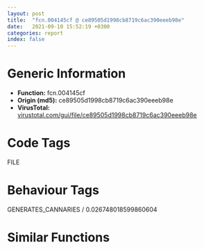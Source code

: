 ```yaml
---
layout: post
title:  "fcn.004145cf @ ce89505d1998cb8719c6ac390eeeb98e"
date:   2021-09-10 15:52:19 +0300
categories: report
index: false
---
```


# Generic Information
- **Function:** fcn.004145cf
- **Origin (md5):** ce89505d1998cb8719c6ac390eeeb98e
- **VirusTotal:** [virustotal.com/gui/file/ce89505d1998cb8719c6ac390eeeb98e][virustotal_ref]

# Code Tags
<span class="tag" id="FILE">FILE</span>


# Behaviour Tags
<span class="bhv-tag" id="GENERATES_CANNARIES">GENERATES_CANNARIES / 0.026748018599860604</span>

# Similar Functions
<script type="text/javascript" src="https://www.gstatic.com/charts/loader.js"></script>
<script type="text/javascript">

    google.charts.load('current', {'packages':['corechart']});
    google.charts.setOnLoadCallback(drawChart);

    function drawChart() {
    var data = new google.visualization.DataTable();
        data.addColumn('number', 'X');
        data.addColumn('number', 'Y');
        data.addColumn({type: 'string', role: 'tooltip', 'p': {'html': true}});
        data.addColumn({'type': 'string', 'role': 'style'});
        
        data.addRows([
    [-214.625, -32.12046432495117, '<b><a href="/report/fcn.004145cf@ce89505d1998cb8719c6ac390eeeb98e">fcn.004145cf</a><br>@ce89505d1998cb8719c6ac390eeeb98e</b><br>', 'point { fill-color: #e0440e; }'],
[-156.5398712158203, -207.12060546875, '<b><a href="/report/fcn.004145cf@14618ef6ca36984f994ab39b0c0ac7d8">fcn.004145cf</a><br>@14618ef6ca36984f994ab39b0c0ac7d8</b><br>', 'null'],
[-118.96268463134766, -90.58248901367188, '<b><a href="/report/fcn.00475aba@3a017db0719485179e5931e1ff048b6a">fcn.00475aba</a><br>@3a017db0719485179e5931e1ff048b6a</b><br>', 'null'],
[-53.150123596191406, 275.4552917480469, '<b><a href="/report/fcn.004227d4@d59f9c4f445b9f980173dec064f55091">fcn.004227d4</a><br>@d59f9c4f445b9f980173dec064f55091</b><br>', 'null'],
[46.32138442993164, 203.67564392089844, '<b><a href="/report/fcn.00475c1d@f47bfed80cd39ec1aff63db618c8814f">fcn.00475c1d</a><br>@f47bfed80cd39ec1aff63db618c8814f</b><br>', 'null'],
[-28.01607322692871, -177.58091735839844, '<b><a href="/report/fcn.0042131d@7dfa91bbba8f79a5b19b642937435ac0">fcn.0042131d</a><br>@7dfa91bbba8f79a5b19b642937435ac0</b><br>', 'null'],
[-249.23175048828125, -142.3375701904297, '<b><a href="/report/fcn.0041400f@2befdc6dad4b6936d78e65ffd5537599">fcn.0041400f</a><br>@2befdc6dad4b6936d78e65ffd5537599</b><br>', 'null'],
[178.96688842773438, 285.990966796875, '<b><a href="/report/fcn.10009f5e@b74a1e462e0b6bacec09e2503391e156">fcn.10009f5e</a><br>@b74a1e462e0b6bacec09e2503391e156</b><br>', 'null'],
[126.81401824951172, 123.8209228515625, '<b><a href="/report/fcn.10010422@f306bc4e89ecdab5df7aa72172ee5f69">fcn.10010422</a><br>@f306bc4e89ecdab5df7aa72172ee5f69</b><br>', 'null'],
[25.228364944458008, 75.67501068115234, '<b><a href="/report/fcn.00414732@c580a609eb25f8d013062497944743a2">fcn.00414732</a><br>@c580a609eb25f8d013062497944743a2</b><br>', 'null'],
[-60.71951675415039, 148.60073852539062, '<b><a href="/report/fcn.004856fd@2fcce874fb2a3a396274d2df89c397e3">fcn.004856fd</a><br>@2fcce874fb2a3a396274d2df89c397e3</b><br>', 'null'],

        ]);

    var options = {
        title: 'Similarity Plot',
        legend: 'none',
        colors: ['#dedbd9', '#e6693e', '#ec8f6e', '#f3b49f', '#f6c7b6'],
        tooltip: {isHtml: true, trigger: 'both'},
        explorer: {
        actions: ["dragToZoom", "rightClickToReset"],
        },
        chartArea: {
        width: '80%',
        height: '80%'
        },
        width: '100%',
        height: '100%'
    };

    var chart = new google.visualization.ScatterChart(document.getElementById('chart_div'));

    chart.draw(data, options);
    }
    
</script>


<div id="chart_div" style="width: 100%px; height: 100%;"></div>

# Disassembled Code
{% highlight nasm %}

mov edi, edi
push ebp
mov ebp, esp
sub esp, 0x1c
mov eax, dword[ebp+8]
mov edx, eax
push ebx
mov ebx, dword[ebp+0xc]
and eax, 0x3f
push esi
sar edx, 6
push edi
imul edi, eax, 0x30
mov dword[ebp-0xc], edx
mov eax, dword[edx*4+0x4309c0]
mov ecx, dword[eax+edi+0x18]
mov dword[ebp-0x18], ecx
mov ecx, dword[ebp+0x10]
test ecx, ecx
je 0x41460f
cmp byte[ebx], 0xa
jne 0x41460f
or byte[eax+edi+0x28], 4
jmp 0x414614
and byte[eax+edi+0x28], 0xfb
lea eax, [ebx+ecx]
mov dword[ebp-8], ebx
mov dword[ebp-0x10], eax
mov esi, ebx
cmp ebx, eax
jae 0x414727
mov eax, ebx
mov cl, byte[eax]
cmp cl, 0x1a
je 0x41470c
inc eax
cmp cl, 0xd
je 0x414645
mov byte[esi], cl
inc esi
mov dword[ebp-8], eax
jmp 0x414701
cmp eax, dword[ebp-0x10]
jae 0x414672
mov ch, byte[eax]
lea eax, [esi+1]
mov dword[ebp-0x14], eax
cmp ch, 0xa
jne 0x414659
mov cl, ch
xor eax, eax
mov byte[esi], cl
mov esi, dword[ebp-0x14]
cmp ch, 0xa
sete al
inc eax
add eax, dword[ebp-8]
mov dword[ebp-8], eax
jmp 0x414701
push 0
mov dword[ebp-8], eax
lea eax, [ebp-0x1c]
push eax
push 1
lea eax, [ebp-1]
push eax
push dword[ebp-0x18]
call dword[sym.imp.KERNEL32.dll_ReadFile]
test eax, eax
je 0x4146f7
cmp dword[ebp-0x1c], 0
je 0x4146f7
mov edx, dword[ebp-0xc]
mov eax, dword[edx*4+0x4309c0]
test byte[eax+edi+0x28], 0x48
je 0x4146cc
mov cl, byte[ebp-1]
lea eax, [esi+1]
mov dword[ebp-0x14], eax
cmp cl, 0xa
jne 0x4146b7
mov byte[esi], cl
jmp 0x4146c8
mov byte[esi], 0xd
mov eax, dword[edx*4+0x4309c0]
mov byte[eax+edi+0x2a], cl
mov eax, dword[ebp-0x14]
mov esi, eax
jmp 0x4146fe
cmp byte[ebp-1], 0xa
jne 0x4146db
cmp esi, ebx
jne 0x4146db
mov byte[esi], 0xa
jmp 0x4146fd
push 1
push 0xffffffffffffffff
push 0xffffffffffffffff
push dword[ebp+8]
call fcn.00415130
mov edx, dword[ebp-0xc]
add esp, 0x10
cmp byte[ebp-1], 0xa
je 0x4146fe
jmp 0x4146fa
mov edx, dword[ebp-0xc]
mov byte[esi], 0xd
inc esi
mov eax, dword[ebp-8]
cmp eax, dword[ebp-0x10]
jb 0x414629
jmp 0x414727
mov ecx, dword[edx*4+0x4309c0]
mov al, byte[ecx+edi+0x28]
test al, 0x40
jne 0x414723
or al, 2
mov byte[ecx+edi+0x28], al
jmp 0x414727
mov byte[esi], 0x1a
inc esi
sub esi, ebx
pop edi
mov eax, esi
pop esi
pop ebx
mov esp, ebp
pop ebp
ret

{% endhighlight %}

[virustotal_ref]: https://www.virustotal.com/gui/file/ce89505d1998cb8719c6ac390eeeb98e